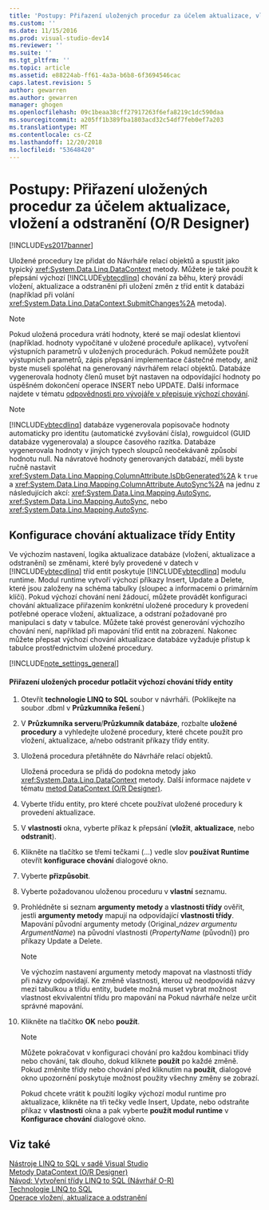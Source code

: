 ```yaml
---
title: 'Postupy: Přiřazení uložených procedur za účelem aktualizace, vložení a odstranění (O R Designer) | Dokumentace Microsoftu'
ms.custom: ''
ms.date: 11/15/2016
ms.prod: visual-studio-dev14
ms.reviewer: ''
ms.suite: ''
ms.tgt_pltfrm: ''
ms.topic: article
ms.assetid: e88224ab-ff61-4a3a-b6b8-6f3694546cac
caps.latest.revision: 5
author: gewarren
ms.author: gewarren
manager: ghogen
ms.openlocfilehash: 09c1beaa38cff27917263f6efa8219c1dc590daa
ms.sourcegitcommit: a205ff1b389fba1803acd32c54df7feb0ef7a203
ms.translationtype: MT
ms.contentlocale: cs-CZ
ms.lasthandoff: 12/20/2018
ms.locfileid: "53648420"
---
```

# <a name="how-to-assign-stored-procedures-to-perform-updates-inserts-and-deletes-or-designer"></a>Postupy: Přiřazení uložených procedur za účelem aktualizace, vložení a odstranění (O/R Designer)
[!INCLUDE[vs2017banner](../includes/vs2017banner.md)]

  
Uložené procedury lze přidat do Návrháře relací objektů a spustit jako typický <xref:System.Data.Linq.DataContext> metody. Můžete je také použít k přepsání výchozí [!INCLUDE[vbtecdlinq](../includes/vbtecdlinq-md.md)] chování za běhu, který provádí vložení, aktualizace a odstranění při uložení změn z tříd entit k databázi (například při volání <xref:System.Data.Linq.DataContext.SubmitChanges%2A> metoda).  
  
> [!NOTE]
>  Pokud uložená procedura vrátí hodnoty, které se mají odeslat klientovi (například. hodnoty vypočítané v uložené proceduře aplikace), vytvoření výstupních parametrů v uložených procedurách. Pokud nemůžete použít výstupních parametrů, zápis přepsání implementace částečné metody, aniž byste museli spoléhat na generovaný návrhářem relací objektů. Databáze vygenerovala hodnoty členů muset být nastaven na odpovídající hodnoty po úspěšném dokončení operace INSERT nebo UPDATE. Další informace najdete v tématu [odpovědnosti pro vývojáře v přepisuje výchozí chování](http://msdn.microsoft.com/library/c6909ddd-e053-46a8-980c-0e12a9797be1).  
  
> [!NOTE]
>  [!INCLUDE[vbtecdlinq](../includes/vbtecdlinq-md.md)] databáze vygenerovala popisovače hodnoty automaticky pro identitu (automatické zvyšování čísla), rowguidcol (GUID databáze vygenerovala) a sloupce časového razítka. Databáze vygenerovala hodnoty v jiných typech sloupců neočekávaně způsobí hodnotu null. Na návratové hodnoty generovaných databází, měli byste ručně nastavit <xref:System.Data.Linq.Mapping.ColumnAttribute.IsDbGenerated%2A> k `true` a <xref:System.Data.Linq.Mapping.ColumnAttribute.AutoSync%2A> na jednu z následujících akcí: <xref:System.Data.Linq.Mapping.AutoSync>, <xref:System.Data.Linq.Mapping.AutoSync>, nebo <xref:System.Data.Linq.Mapping.AutoSync>.  
  
## <a name="configuring-the-update-behavior-of-an-entity-class"></a>Konfigurace chování aktualizace třídy Entity  
 Ve výchozím nastavení, logika aktualizace databáze (vložení, aktualizace a odstranění) se změnami, které byly provedené v datech v [!INCLUDE[vbtecdlinq](../includes/vbtecdlinq-md.md)] tříd entit poskytuje [!INCLUDE[vbtecdlinq](../includes/vbtecdlinq-md.md)] modulu runtime. Modul runtime vytvoří výchozí příkazy Insert, Update a Delete, které jsou založeny na schéma tabulky (sloupec a informacemi o primárním klíči). Pokud výchozí chování není žádoucí, můžete provádět konfiguraci chování aktualizace přiřazením konkrétní uložené procedury k provedení potřebné operace vložení, aktualizace, a odstraní požadované pro manipulaci s daty v tabulce. Můžete také provést generování výchozího chování není, například při mapování tříd entit na zobrazení. Nakonec můžete přepsat výchozí chování aktualizace databáze vyžaduje přístup k tabulce prostřednictvím uložené procedury.  
  
 [!INCLUDE[note_settings_general](../includes/note-settings-general-md.md)]  
  
#### <a name="to-assign-stored-procedures-to-override-the-default-behavior-of-an-entity-class"></a>Přiřazení uložených procedur potlačit výchozí chování třídy entity  
  
1.  Otevřít **technologie LINQ to SQL** soubor v návrháři. (Poklikejte na soubor .dbml v **Průzkumníka řešení**.)  
  
2.  V **Průzkumníka serveru**/**Průzkumník databáze**, rozbalte **uložené procedury** a vyhledejte uložené procedury, které chcete použít pro vložení, aktualizace, a/nebo odstranit příkazy třídy entity.  
  
3.  Uložená procedura přetáhněte do Návrháře relací objektů.  
  
     Uložená procedura se přidá do podokna metody jako <xref:System.Data.Linq.DataContext> metody. Další informace najdete v tématu [metod DataContext (O/R Designer)](../data-tools/datacontext-methods-o-r-designer.md).  
  
4.  Vyberte třídu entity, pro které chcete používat uložené procedury k provedení aktualizace.  
  
5.  V **vlastnosti** okna, vyberte příkaz k přepsání (**vložit**, **aktualizace**, nebo **odstranit**).  
  
6.  Klikněte na tlačítko se třemi tečkami (...) vedle slov **používat Runtime** otevřít **konfigurace chování** dialogové okno.  
  
7.  Vyberte **přizpůsobit**.  
  
8.  Vyberte požadovanou uloženou proceduru v **vlastní** seznamu.  
  
9. Prohlédněte si seznam **argumenty metody** a **vlastnosti třídy** ověřit, jestli **argumenty metody** mapují na odpovídající **vlastnosti třídy**. Mapování původní argumenty metody (Original_*název argumentu ArgumentName*) na původní vlastnosti (*PropertyName* (původní)) pro příkazy Update a Delete.  
  
    > [!NOTE]
    >  Ve výchozím nastavení argumenty metody mapovat na vlastnosti třídy při názvy odpovídají. Ke změně vlastnosti, kterou už neodpovídá názvy mezi tabulkou a třídu entity, budete možná muset vybrat možnost vlastnost ekvivalentní třídu pro mapování na Pokud návrháře nelze určit správné mapování.  
  
10. Klikněte na tlačítko **OK** nebo **použít**.  
  
    > [!NOTE]
    >  Můžete pokračovat v konfiguraci chování pro každou kombinaci třídy nebo chování, tak dlouho, dokud kliknete **použít** po každé změně. Pokud změníte třídy nebo chování před kliknutím na **použít**, dialogové okno upozornění poskytuje možnost použity všechny změny se zobrazí.  
  
     Pokud chcete vrátit k použití logiky výchozí modul runtime pro aktualizace, klikněte na tři tečky vedle Insert, Update, nebo odstraňte příkaz v **vlastnosti** okna a pak vyberte **použít modul runtime** v  **Konfigurace chování** dialogové okno.  
  
## <a name="see-also"></a>Viz také  
 [Nástroje LINQ to SQL v sadě Visual Studio](../data-tools/linq-to-sql-tools-in-visual-studio2.md)   
 [Metody DataContext (O/R Designer)](../data-tools/datacontext-methods-o-r-designer.md)   
 [Návod: Vytvoření třídy LINQ to SQL (Návrhář O-R)](http://msdn.microsoft.com/library/35aad4a4-2e8a-46e2-ae09-5fbfd333c233)   
 [Technologie LINQ to SQL](http://msdn.microsoft.com/library/73d13345-eece-471a-af40-4cc7a2f11655)   
 [Operace vložení, aktualizace a odstranění](http://msdn.microsoft.com/library/26a43a4f-83c9-4732-806d-bb23aad0ff6b)

